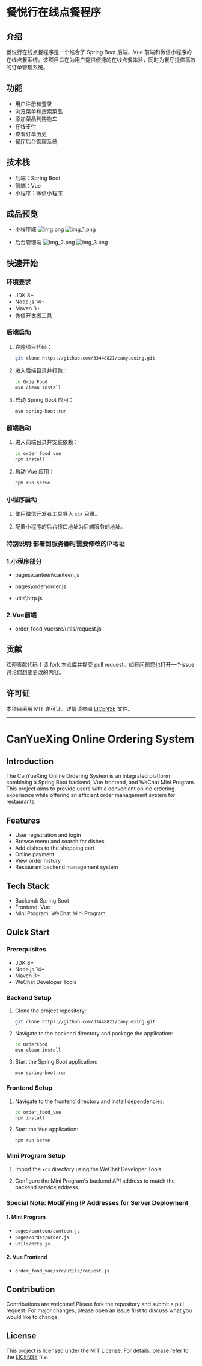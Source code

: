# 餐悦行在线点餐程序

## 介绍

餐悦行在线点餐程序是一个结合了 Spring Boot 后端、Vue 前端和微信小程序的在线点餐系统。该项目旨在为用户提供便捷的在线点餐体验，同时为餐厅提供高效的订单管理系统。

## 功能

- 用户注册和登录
- 浏览菜单和搜索菜品
- 添加菜品到购物车
- 在线支付
- 查看订单历史
- 餐厅后台管理系统

## 技术栈

- 后端：Spring Boot
- 前端：Vue
- 小程序：微信小程序

## 成品预览
- 小程序端
![img.png](img.png) ![img_1.png](img_1.png)

- 后台管理端
![img_2.png](img_2.png) ![img_3.png](img_3.png)
## 快速开始

### 环境要求

- JDK 8+
- Node.js 14+
- Maven 3+
- 微信开发者工具

### 后端启动

1. 克隆项目代码：

    ```bash
    git clone https://github.com/33448821/canyuexing.git
    ```

2. 进入后端目录并打包：

    ```bash
    cd OrderFood
    mvn clean install
    ```

3. 启动 Spring Boot 应用：

    ```bash
    mvn spring-boot:run
    ```

### 前端启动

1. 进入前端目录并安装依赖：

    ```bash
    cd order_food_vue
    npm install
    ```

2. 启动 Vue 应用：

    ```bash
    npm run serve
    ```

### 小程序启动

1. 使用微信开发者工具导入 `xcx` 目录。

2. 配置小程序的后台接口地址为后端服务的地址。

### 特别说明:部署到服务器时需要修改的IP地址

### 1.小程序部分

- pages\canteen\canteen.js

- pages\order\order.js

- utils\http.js



### 2.Vue前端

- order_food_vue/src/utils/request.js

## 贡献

欢迎贡献代码！请 fork 本仓库并提交 pull request。如有问题您也打开一个issue讨论您想要更改的内容。

## 许可证

本项目采用 MIT 许可证。详情请参阅 [LICENSE](LICENSE) 文件。

---

# CanYueXing Online Ordering System

## Introduction

The CanYueXing Online Ordering System is an integrated platform combining a Spring Boot backend, Vue frontend, and WeChat Mini Program. This project aims to provide users with a convenient online ordering experience while offering an efficient order management system for restaurants.

## Features

- User registration and login
- Browse menu and search for dishes
- Add dishes to the shopping cart
- Online payment
- View order history
- Restaurant backend management system

## Tech Stack

- Backend: Spring Boot
- Frontend: Vue
- Mini Program: WeChat Mini Program

## Quick Start

### Prerequisites

- JDK 8+
- Node.js 14+
- Maven 3+
- WeChat Developer Tools

### Backend Setup

1. Clone the project repository:

    ```bash
    git clone https://github.com/33448821/canyuexing.git
    ```

2. Navigate to the backend directory and package the application:

    ```bash
    cd OrderFood
    mvn clean install
    ```

3. Start the Spring Boot application:

    ```bash
    mvn spring-boot:run
    ```

### Frontend Setup

1. Navigate to the frontend directory and install dependencies:

    ```bash
    cd order_food_vue
    npm install
    ```

2. Start the Vue application:

    ```bash
    npm run serve
    ```

### Mini Program Setup

1. Import the `xcx` directory using the WeChat Developer Tools.

2. Configure the Mini Program's backend API address to match the backend service address.

### Special Note: Modifying IP Addresses for Server Deployment

#### 1. Mini Program

- `pages/canteen/canteen.js`
- `pages/order/order.js`
- `utils/http.js`

#### 2. Vue Frontend

- `order_food_vue/src/utils/request.js`

## Contribution

Contributions are welcome! Please fork the repository and submit a pull request. For major changes, please open an issue first to discuss what you would like to change.

## License

This project is licensed under the MIT License. For details, please refer to the [LICENSE](LICENSE) file.
